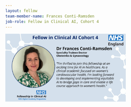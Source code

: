 ```yaml
---
layout: fellow
team-member-name: Frances Conti-Ramsden
job-role: Fellow in Clinical AI, Cohort 4
---
```

<img src="/images/fellow/card/frances-conti-ramsden-quote.jpg" alt="Alt text" style="width:75%;">